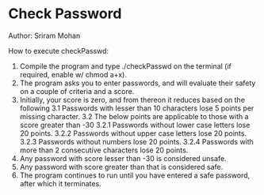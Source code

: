 # Check Password

Author: Sriram Mohan

How to execute checkPasswd:
  1. Compile the program and type ./checkPasswd on the terminal (if required, enable w/ chmod a+x).
  2. The program asks you to enter passwords, and will evaluate their safety on a couple of criteria and a score.
  3. Initially, your score is zero, and from thereon it reduces based on the following
     3.1 Passwords with lesser than 10 characters lose 5 points per missing character. 
     3.2 The below points are applicable to those with a score greater than -30
        3.2.1 Passwords without lower case letters lose 20 points.
        3.2.2 Passwords without upper case letters lose 20 points.       
        3.2.3 Passwords without numbers lose 20 points.
        3.2.4 Passwords with more than 2 consecutive characters lose 20 points.   
  3. Any password with score lesser than -30 is considered unsafe.
  4. Any password with score greater than that is considered safe.
  5. The program continues to run until you have entered a safe password, after which it terminates.
     
